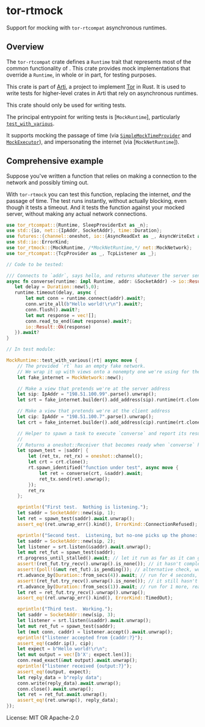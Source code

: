 # tor-rtmock

Support for mocking with `tor-rtcompat` asynchronous runtimes.

## Overview

The `tor-rtcompat` crate defines a `Runtime` trait that represents
most of the common functionality of .  This crate provides mock
implementations that override a `Runtime`, in whole or in part,
for testing purposes.

This crate is part of
[Arti](https://gitlab.torproject.org/tpo/core/arti/), a project to
implement [Tor](https://www.torproject.org/) in Rust.
It is used to write tests for higher-level
crates in Arti that rely on asynchronous runtimes.

This crate should only be used for writing tests.

The principal entrypoint for writing tests is [`MockRuntime`],
particularly [`test_with_various`](MockRuntime::test_with_various).

It supports mocking the passage of time
(via [`SimpleMockTimeProvider`](simple_time::SimpleMockTimeProvider)
and
[`MockExecutor`](task::MockExecutor)),
and impersonating the internet (via [`MockNetRuntime`]).

## Comprehensive example

Suppose you've written a function that relies on making a
connection to the network and possibly timing out.

With `tor-rtmock` you can test this function,
replacing the internet, _and_ the passage of time.
The test runs instantly, without actually blocking,
even though it tests a timeout.
And it tests the function against your mocked server,
without making any actual network connections.

```rust
use tor_rtcompat::{Runtime, SleepProviderExt as _n};
use std::{io, net::{IpAddr, SocketAddr}, time::Duration};
use futures::{channel::oneshot, io::{AsyncReadExt as _, AsyncWriteExt as _}, poll};
use std::io::ErrorKind;
use tor_rtmock::{MockRuntime, /*MockNetRuntime,*/ net::MockNetwork};
use tor_rtcompat::{TcpProvider as _, TcpListener as _};

// Code to be tested:

/// Connects to `addr`, says hello, and returns whatever the server sent back
async fn converse(runtime: impl Runtime, addr: &SocketAddr) -> io::Result<Vec<u8>> {
   let delay = Duration::new(5,0);
   runtime.timeout(delay, async {
       let mut conn = runtime.connect(addr).await?;
       conn.write_all(b"Hello world!\r\n").await?;
       conn.flush().await?;
       let mut response = vec![];
       conn.read_to_end(&mut response).await?;
       io::Result::Ok(response)
   }).await?
}

// In test module:

MockRuntime::test_with_various(|rt| async move {
    // The provided `rt` has an empty fake network.
    // We wrap it up with views onto a nonempty one we're using for the test:
    let fake_internet = MockNetwork::new();

    // Make a view that pretends we're at the server address
    let sip: IpAddr = "198.51.100.99".parse().unwrap();
    let srt = fake_internet.builder().add_address(sip).runtime(rt.clone());

    // Make a view that pretends we're at the client address
    let cip: IpAddr = "198.51.100.7".parse().unwrap();
    let crt = fake_internet.builder().add_address(cip).runtime(rt.clone());

    // Helper to spawn a task to execute `converse` and report its results
    //
    // Returns a oneshot::Receiver that becomes ready when `converse` has returned
    let spawn_test = |saddr| {
        let (ret_tx, ret_rx) = oneshot::channel();
        let crt = crt.clone();
        rt.spawn_identified("function under test", async move {
            let ret = converse(crt, &saddr).await;
            ret_tx.send(ret).unwrap();
        });
        ret_rx
    };

    eprintln!("First test.  Nothing is listening.");
    let saddr = SocketAddr::new(sip, 1);
    let ret = spawn_test(saddr).await.unwrap();
    assert_eq!(ret.unwrap_err().kind(), ErrorKind::ConnectionRefused);

    eprintln!("Second test.  Listening, but no-one picks up the phone: timeout.");
    let saddr = SocketAddr::new(sip, 2);
    let listener = srt.listen(&saddr).await.unwrap();
    let mut ret_fut = spawn_test(saddr);
    rt.progress_until_stalled().await; // let it run as far as it can get
    assert!(ret_fut.try_recv().unwrap().is_none()); // it hasn't completed right away
    assert!(poll!(&mut ret_fut).is_pending()); // alternative check, works with any future
    rt.advance_by(Duration::from_secs(4)).await; // run for 4 seconds, < timeout
    assert!(ret_fut.try_recv().unwrap().is_none()); // it still hasn't completed
    rt.advance_by(Duration::from_secs(1)).await; // run for 1 more, reaching timeout
    let ret = ret_fut.try_recv().unwrap().unwrap();
    assert_eq!(ret.unwrap_err().kind(), ErrorKind::TimedOut);

    eprintln!("Third test.  Working.");
    let saddr = SocketAddr::new(sip, 3);
    let listener = srt.listen(&saddr).await.unwrap();
    let mut ret_fut = spawn_test(saddr);
    let (mut conn, caddr) = listener.accept().await.unwrap();
    eprintln!("listener accepted from {caddr:?}");
    assert_eq!(caddr.ip(), cip);
    let expect = b"Hello world!\r\n";
    let mut output = vec![b'X'; expect.len()];
    conn.read_exact(&mut output).await.unwrap();
    eprintln!("listener received {output:?}");
    assert_eq!(output, expect);
    let reply_data = b"reply data";
    conn.write(reply_data).await.unwrap();
    conn.close().await.unwrap();
    let ret = ret_fut.await.unwrap();
    assert_eq!(ret.unwrap(), reply_data);
});
```

License: MIT OR Apache-2.0
